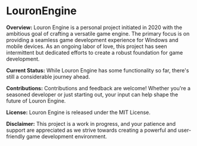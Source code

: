 # LouronEngine

**Overview:**
Louron Engine is a personal project initiated in 2020 with the ambitious goal of crafting a versatile game engine. The primary focus is on providing a seamless game development experience for Windows and mobile devices. As an ongoing labor of love, this project has seen intermittent but dedicated efforts to create a robust foundation for game development.

**Current Status:**
While Louron Engine has some functionality so far, there's still a considerable journey ahead.

**Contributions:**
Contributions and feedback are welcome! Whether you're a seasoned developer or just starting out, your input can help shape the future of Louron Engine.

**License:**
Louron Engine is released under the MIT License.

**Disclaimer:**
This project is a work in progress, and your patience and support are appreciated as we strive towards creating a powerful and user-friendly game development environment.
